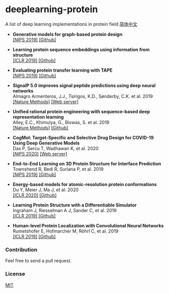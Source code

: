 # deeplearning-protein

A list of deep learning implementations in protein field  [简体中文](README-zh.md)

* **Generative models for graph-based protein design**<br>
[[NIPS 2019]](http://papers.nips.cc/paper/9711-generative-models-for-graph-based-protein-design)
[[Github]](https://github.com/jingraham/neurips19-graph-protein-design)

* **Learning protein sequence embeddings using information from structure**<br>
[[ICLR 2019]](https://openreview.net/forum?id=SygLehCqtm)
[[Github]](https://github.com/tbepler/protein-sequence-embedding-iclr2019)

* **Evaluating protein transfer learning with TAPE**<br>
[[NIPS 2019]](http://papers.nips.cc/paper/9163-evaluating-protein-transfer-learning-with-tape)
[[Github]](https://github.com/songlab-cal/tape)

* **SignalP 5.0 improves signal peptide predictions using deep neural networks**<br>
Almagro Armenteros, J.J., Tsirigos, K.D., Sønderby, C.K. et al. 2019<br>
[[Nature Methods]](https://www.nature.com/articles/s41587-019-0036-z)
[[Web server]](https://services.healthtech.dtu.dk/service.php?SignalP)

* **Unified rational protein engineering with sequence-based deep representation learning**<br>
Alley, E.C., Khimulya, G., Biswas, S. et al. 2019<br>
[[Nature Methods]](https://www.nature.com/articles/s41592-019-0598-1)
[[Github]](https://github.com/churchlab/UniRep)

* **CogMol: Target-Specific and Selective Drug Design for COVID-19 Using Deep Generative Models**<br>
Das P, Sercu T, Wadhawan K, et al. 2020<br>
[[NIPS 2020]](https://arxiv.org/abs/2005.11248)
[[Web server]](https://covid19-mol.mybluemix.net/?cm_mc_uid=11706457434015826281029&cm_mc_sid_50200000=11000621603452907715&_ga=2.229645532.1990411755.1603452908-418799736.1599578251)

* **End-to-End Learning on 3D Protein Structure for Interface Prediction**<br>
Townshend R, Bedi R, Suriana P, et al. 2019<br>
[[NIPS 2019]](https://papers.nips.cc/paper/9695-end-to-end-learning-on-3d-protein-structure-for-interface-prediction)
[[Github]](https://github.com/drorlab/DIPS)

* **Energy-based models for atomic-resolution protein conformations**<br>
Du Y, Meier J, Ma J, et al. 2020<br>
[[ICLR 2020]](http://www.openreview.net/pdf?id=S1e_9xrFvS)
[[Github]](https://github.com/facebookresearch/protein-ebm)

* **Learning Protein Structure with a Differentiable Simulator**<br>
Ingraham J, Riesselman A J, Sander C, et al. 2019<br>
[[ICLR 2019]](https://openreview.net/forum?id=Byg3y3C9Km)
[[Github]](https://github.com/debbiemarkslab/NEMO)

* **Human-level Protein Localization with Convolutional Neural Networks**
Rumetshofer E, Hofmarcher M, Röhrl C, et al. 2019<br>
[[ICLR 2019]](https://openreview.net/forum?id=ryl5khRcKm)
[[Github]](https://github.com/ml-jku/gapnet-pl)

### Contribution
Feel free to send a pull request.

### License
[MIT](LICENSE)